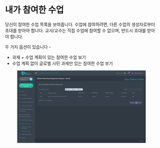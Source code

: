 # 내가 참여한 수업

당신이 참여한 수업 목록을 보여줍니다. 수업에 참여하려면, 다른 수업의 생성자로부터 초대를 받아야 합니다. 교사/교수는 직접 수업에 참여할 수 없으며, 반드시 초대를 받아야 합니다.

두 가지 옵션이 있습니다 -&#x20;

* 과제 + 수업 계획이 있는 참여한 수업 보기
* 수업 계획 없이 글로벌 시민 과제만 있는 참여한 수업 보기

<figure><img src="../.gitbook/assets/Screenshot 2024-03-11 124418.png" alt=""><figcaption></figcaption></figure>
